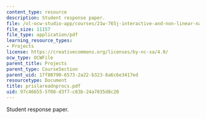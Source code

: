 ```yaml
---
content_type: resource
description: Student response paper.
file: /ol-ocw-studio-app/courses/21w-765j-interactive-and-non-linear-narrative-theory-and-practice-spring-2004/97c466555f08d3f7c83b24a7035d8c20_prislareadnprocs.pdf
file_size: 11157
file_type: application/pdf
learning_resource_types:
- Projects
license: https://creativecommons.org/licenses/by-nc-sa/4.0/
ocw_type: OCWFile
parent_title: Projects
parent_type: CourseSection
parent_uid: 17f80790-6573-2a22-b323-8a6c6e3417ed
resourcetype: Document
title: prislareadnprocs.pdf
uid: 97c46655-5f08-d3f7-c83b-24a7035d8c20
---
```

Student response paper.